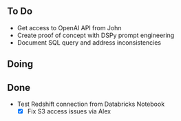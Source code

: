 ## To Do

- Get access to OpenAI API from John
- Create proof of concept with DSPy prompt engineering
- Document SQL query and address inconsistencies

## Doing


## Done

- Test Redshift connection from Databricks Notebook
    * [x] Fix S3 access issues via Alex
